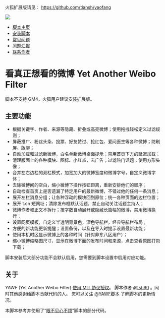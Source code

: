 火狐扩展版请见： https://github.com/tiansh/yaofang

<img src="https://tiansh.github.io/yawf/img/yawf.png" />

* [脚本主页] 
* [安装脚本] 
* [常见问题] 
* [问题汇报]
* [联系作者][@tsh90]

# 看真正想看的微博 Yet Another Weibo Filter #

脚本不支持 GM4，火狐用户建议安装扩展版。

## 主要功能 ##

* 根据关键字、作者、来源等隐藏、折叠或高亮微博；使用拖拽轻松定义过滤规则；
* 屏蔽推广、粉丝头条、投票、好友赞过、抢红包、爱问医生等各种微博；防刷屏、版聊；
* 自动加载和过滤新微博，白名单新微博桌面提示；禁用首页下方的延迟加载；
* 清理版面上的各种模块、图标、小红点，去广告；过滤热门话题；使用方形头像；
* 合并左右边栏的双栏模式，加宽加大的微博宽度和微博字号，自定义微博字体；
* 去除微博间的空白，缩小微博下操作按钮距离，重新安排他们的顺序；
* 自动检查首页上是否遗漏了特定用户的最新微博，不错过他的任何一条消息；
* 展开左栏消息分组；让各种浮动的模块回到原位；统一各种页面的边栏位置；
* 展开 t.cn 短网址；清除发布框默认话题，禁止自动关注话题主持人；
* 微博作者和正文不拆行；按字数自动展开或隐藏长篇幅的微博，禁用微博换行；
* 设置网页模板，自定义半透明背景色，深色导航栏，经典导航栏布局；
* 方便的新功能更新提醒；设置备份，以及在导入时提示设置最新功能；
* 使用本机时区显示微博上的各种时间（针对非东八区用户）；
* 缩小微博缩略图尺寸，显示在微博下面的发布时间和来源，点击查看原图打包下载；

脚本安装后大部分功能不会默认启用，您需要到脚本设置中启用对应功能。

## 关于 ##

YAWF (Yet Another Weibo Filter) [使用 MIT 协议授权][许可协议]。
脚本作者 [@tsh90] 。同时其他感谢给脚本贡献代码的人。 您可以关注 [@YAWF脚本] 了解脚本的更新情况。

本脚本参考并使用了“[眼不见心不烦]”脚本的部分代码。

  [脚本主页]: https://tiansh.github.io/yawf/
  [安装脚本]: https://tiansh.github.io/yawf/Yet_Another_Weibo_Filter.user.js
  [常见问题]: https://github.com/tiansh/yawf/wiki/%E5%B8%B8%E8%A7%81%E9%97%AE%E9%A2%98
  [问题汇报]: https://github.com/tiansh/yawf/issues
  [许可协议]: https://github.com/tiansh/yawf/blob/master/LICENSE.mediawiki 
  [@YAWF脚本]: http://weibo.com/yawfscript
  [@tsh90]: http://weibo.com/tsh90
  [眼不见心不烦]: https://bitbucket.org/salviati/weibo-cleaner
